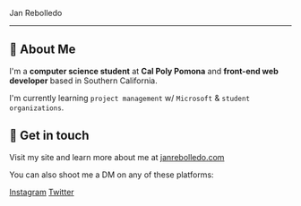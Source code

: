 Jan Rebolledo

--- 

## 🐻 About Me

I'm a **computer science student** at **Cal Poly Pomona** and **front-end web developer** based in Southern California.

I'm currently learning `project management` w/ `Microsoft` & `student organizations`.

## 🤝 Get in touch

Visit my site and learn more about me at [janrebolledo.com](https://janrebolledo.com)

You can also shoot me a DM on any of these platforms:

[Instagram](https://instagram.com/janrebolledo)
[Twitter](https://twitter.com/janconcepts)
